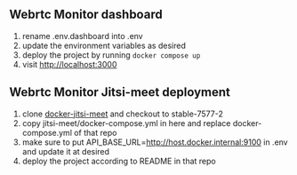 ## Webrtc Monitor dashboard

1. rename .env.dashboard into .env
2. update the environment variables as desired
3. deploy the project by running `docker compose up`
4. visit [http://localhost:3000](http://localhost:3000)


## Webrtc Monitor Jitsi-meet deployment

1. clone [docker-jitsi-meet](https://github.com/jitsi/docker-jitsi-meet) and checkout to stable-7577-2
2. copy jitsi-meet/docker-compose.yml in here and replace docker-compose.yml of that repo
3. make sure to put API_BASE_URL=http://host.docker.internal:9100 in .env and update it at desired
4. deploy the project according to README in that repo
